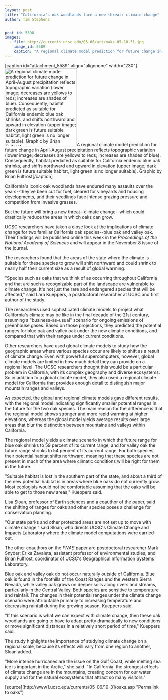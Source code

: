 ```yaml
---
layout: post
title: "California's oak woodlands face a new threat: climate change"
author: Tim Stephens


post_id: 5590
images:
  - file: http://currents.ucsc.edu/05-06/art/oaks.05-10-31.jpg
    image_id: 5589
    caption: "A regional climate model prediction for future change in April-August precipitation reflects topographic variation (lower image; decreases are yellows to reds; increases are shades of blue). Consequently, habitat predicted as suitable for California endemic blue oak shrinks, and shifts northward and upward in elevation (upper image; dark green is future suitable habitat, light green is no longer suitable). Graphic by Brian Fulfrost"
---
```


[caption id="attachment_5589" align="alignnone" width="230"]<a href="http://localhost/mysite/wp-content/uploads/2005/10/oaks.05-10-31.jpg"><img class="size-full wp-image-5589" src="http://localhost/mysite/wp-content/uploads/2005/10/oaks.05-10-31.jpg" alt="A regional climate model prediction for future change in April-August precipitation reflects topographic variation (lower image; decreases are yellows to reds; increases are shades of blue). Consequently, habitat predicted as suitable for California endemic blue oak shrinks, and shifts northward and upward in elevation (upper image; dark green is future suitable habitat, light green is no longer suitable). Graphic by Brian Fulfrost" width="230" height="248" /></a>A regional climate model prediction for future change in April-August precipitation reflects topographic variation (lower image; decreases are yellows to reds; increases are shades of blue). Consequently, habitat predicted as suitable for California endemic blue oak shrinks, and shifts northward and upward in elevation (upper image; dark green is future suitable habitat, light green is no longer suitable). Graphic by Brian Fulfrost[/caption]
<a name="content" id="content"></a>
<p>
  California's iconic oak woodlands have endured many assaults over the years--they've been cut for fuel, cleared for vineyards and housing developments, and their seedlings face intense grazing pressure and competition from invasive grasses.
</p>
<p>
  But the future will bring a new threat--climate change--which could drastically reduce the areas in which oaks can grow.
</p>
<p>
  UCSC researchers have taken a close look at the implications of climate change for two familiar California oak species--blue oak and valley oak. Their findings will be published online this week in the <i>Proceedings of the National Academy of Sciences</i> and will appear in the November 8 issue of the journal.
</p>
<p>
  The researchers found that the areas of the state where the climate is suitable for these species to grow will shift northward and could shrink to nearly half their current size as a result of global warming.
</p>
<p>
  "Species such as oaks that we think of as occurring throughout California and that are such a recognizable part of the landscape are vulnerable to climate change. It's not just the rare and endangered species that will be affected," said Lara Kueppers, a postdoctoral researcher at UCSC and first author of the study.
</p>
<p>
  The researchers used sophisticated climate models to project what California's climate may be like in the final decade of the 21st century, assuming a "business-as-usual" scenario for ongoing emissions of greenhouse gases. Based on those projections, they predicted the potential ranges for blue oak and valley oak under the new climatic conditions, and compared that with their ranges under current conditions.
</p>
<p>
  Other researchers have used global climate models to study how the geographic areas where various species occur are likely to shift as a result of climate change. Even with powerful supercomputers, however, global climate models are limited in how much detail they can provide on a regional level. The UCSC researchers thought this would be a particular problem in California, with its complex geography and diverse ecosystems. So in addition to a global climate model, they also used a regional climate model for California that provides enough detail to distinguish major mountain ranges and valleys.
</p>
<p>
  As expected, the global and regional climate models gave different results, with the regional model indicating significantly smaller potential ranges in the future for the two oak species. The main reason for the difference is that the regional model shows stronger and more rapid warming at higher elevations, whereas the global model yields average results over large areas that blur the distinction between mountains and valleys within California.
</p>
<p>
  The regional model yields a climate scenario in which the future range for blue oak shrinks to 59 percent of its current range, and for valley oak the future range shrinks to 54 percent of its current range. For both species, their potential habitat shifts northward, meaning that these species are not present in much of the area where climatic conditions will be right for them in the future.
</p>
<p>
  "Suitable habitat is lost in the southern part of the state, and about a third of the new potential habitat is in areas where blue oaks do not currently grow. Most ecologists would not be comfortable assuming that the oaks will be able to get to those new areas," Kueppers said.
</p>
<p>
  Lisa Sloan, professor of Earth sciences and a coauthor of the paper, said the shifting of ranges for oaks and other species poses a challenge for conservation planning.
</p>
<p>
  "Our state parks and other protected areas are not set up to move with climate change," said Sloan, who directs UCSC's Climate Change and Impacts Laboratory where the climate model computations were carried out.
</p>
<p>
  The other coauthors on the <i>PNAS</i> paper are postdoctoral researcher Mark Snyder; Erika Zavaleta, assistant professor of environmental studies; and Brian Fulfrost, coordinator of UCSC's Geographical Information Systems Laboratory.
</p>
<p>
  Blue oak and valley oak do not occur naturally outside of California. Blue oak is found in the foothills of the Coast Ranges and the western Sierra Nevada, while valley oak grows on deeper soils along rivers and streams, particularly in the Central Valley. Both species are sensitive to temperature and rainfall. The changes in their potential ranges under the climate change scenario were attributable primarily to increasing temperature and decreasing rainfall during the growing season, Kueppers said.
</p>
<p>
  "If this scenario is what we can expect with climate change, then these oak woodlands are going to have to adapt pretty dramatically to new conditions or move significant distances in a relatively short period of time," Kueppers said.
</p>
<p>
  The study highlights the importance of studying climate change on a regional scale, because its effects will vary from one region to another, Sloan added.
</p>
<p>
  "More intense hurricanes are the issue on the Gulf Coast, while melting sea ice is important in the Arctic," she said. "In California, the strongest effects of climate change are in the mountains, creating concern for our water supply and for the natural ecosystems that attract so many visitors."
</p>
<form>
  <input name="t1" size="-1" type="hidden">
</form>




</p>
[source](http://www1.ucsc.edu/currents/05-06/10-31/oaks.asp "Permalink to oaks")
